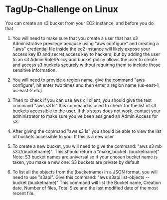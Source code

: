 # TagUp-Challenge on Linux

You can create an s3 bucket from your EC2 instance, and before you do that

1. You will need to make sure that you create a user that has s3 Administrative previlege because using "aws configure" and creating a ".aws" credential file inside the ec2 instance will likely expose your access key ID and secret access key to hackers, but by adding the user to an s3 Admin Role/Policy and bucket policy allows the user to create and access s3 buckets securely without requiring them to include those sensitive information.

2. You will need to provide a region name, give the command "aws configure", hit enter two times and then enter a region name (us-east-1, us-east-2 etc).

3. Then to check if you can use aws cli client, you should give the test command "aws s3 ls" this command is used to check for the list of s3 buckets accessible to the user. If this steps does not work, contact your administrator to make sure you've been assigned an Admin Access for s3.

4. After giving the command "aws s3 ls" you should be able to view the list of buckets accessible to you. If this is a new user

5. To create a new bucket, you will need to give the command: "aws s3 mb s3://(bucketname)". This should return a "make_bucket: (bucketname)"
Note: S3 bucket names are universal so if your chosen bucket name is taken, you make a new one. S3 buckets are private by default

6. To list all the objects from the (bucketname) in a JSON format, you will need to use "s3api". Give this command: "aws s3api list-objects --bucket (bucketname)" This command will list the Bucket name, Creation date, Number of files, Total Size and the last modified date of the most recent file.
